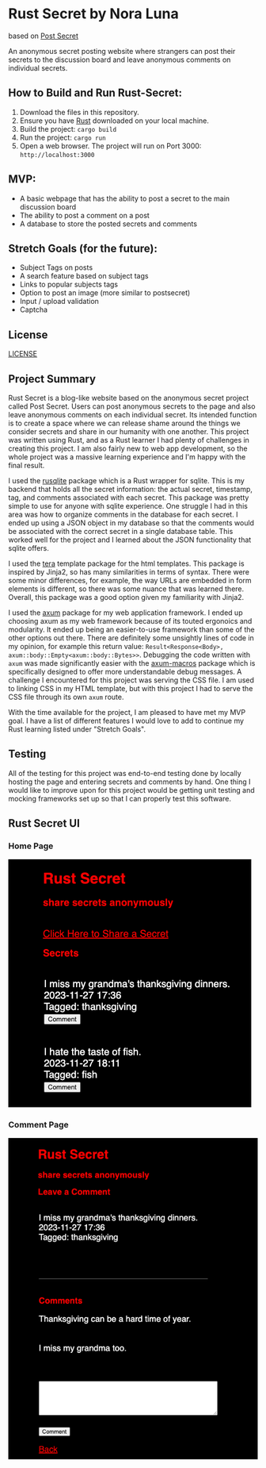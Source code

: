 # Rust Secret by Nora Luna
based on [Post Secret](https://postsecret.com/)

An anonymous secret posting website where strangers can post their secrets to the discussion board and leave anonymous comments on individual secrets.

## How to Build and Run Rust-Secret:

1. Download the files in this repository.
2. Ensure you have [Rust](https://www.rust-lang.org/tools/install) downloaded on your local machine.
3. Build the project: `cargo build`
4. Run the project: `cargo run`
5. Open a web browser. The project will run on Port 3000: `http://localhost:3000`

## MVP: 
- A basic webpage that has the ability to post a secret to the main discussion board
- The ability to post a comment on a post
- A database to store the posted secrets and comments

## Stretch Goals (for the future):
- Subject Tags on posts 
- A search feature based on subject tags
- Links to popular subjects tags
- Option to post an image (more similar to postsecret)
- Input / upload validation
- Captcha 

## License

[LICENSE](LICENSE)

## Project Summary

Rust Secret is a blog-like website based on the anonymous secret project called Post Secret. Users can post anonymous secrets to the page and also leave anonymous comments on each individual secret. Its intended function is to create a space where we can release shame around the things we consider secrets and share in our humanity with one another. This project was written using Rust, and as a Rust learner I had plenty of challenges in creating this project. I am also fairly new to web app development, so the whole project was a massive learning experience and I'm happy with the final result. 

I used the [rusqlite](https://docs.rs/rusqlite/latest/rusqlite/) package which is a Rust wrapper for sqlite. This is my backend that holds all the secret information: the actual secret, timestamp, tag, and comments associated with each secret. This package was pretty simple to use for anyone with sqlite experience. One struggle I had in this area was how to organize comments in the database for each secret. I ended up using a JSON object in my database so that the comments would be associated with the correct secret in a single database table. This worked well for the project and I learned about the JSON functionality that sqlite offers. 

I used the [tera](https://docs.rs/tera/latest/tera/) template package for the html templates. This package is inspired by Jinja2, so has many similarities in terms of syntax. There were some minor differences, for example, the way URLs are embedded in form elements is different, so there was some nuance that was learned there. Overall, this package was a good option given my familiarity with Jinja2.

I used the [axum](https://docs.rs/axum/latest/axum/) package for my web application framework. I ended up choosing axum as my web framework because of its touted ergonoics and modularity. It ended up being an easier-to-use framework than some of the other options out there. There are definitely some unsightly lines of code in my opinion, for example this return value: `Result<Response<Body>, axum::body::Empty<axum::body::Bytes>>`. Debugging the code written with `axum` was made significantly easier with the [axum-macros](https://docs.rs/axum-macros/latest/axum_macros/) package which is specifically designed to offer more understandable debug messages. A challenge I encountered for this project was serving the CSS file. I am used to linking CSS in my HTML template, but with this project I had to serve the CSS file through its own `axum` route. 

With the time available for the project, I am pleased to have met my MVP goal. I have a list of different features I would love to add to continue my Rust learning listed under "Stretch Goals".

## Testing

All of the testing for this project was end-to-end testing done by locally hosting the page and entering secrets and comments by hand. One thing I would like to improve upon for this project would be getting unit testing and mocking frameworks set up so that I can properly test this software.

## Rust Secret UI

### Home Page
![Rust Secret homepage, black background with red titles and white text](Rust-Secret.png)

### Comment Page
![Rust Secret comment page, black background with red titles and white text](Comment.png)